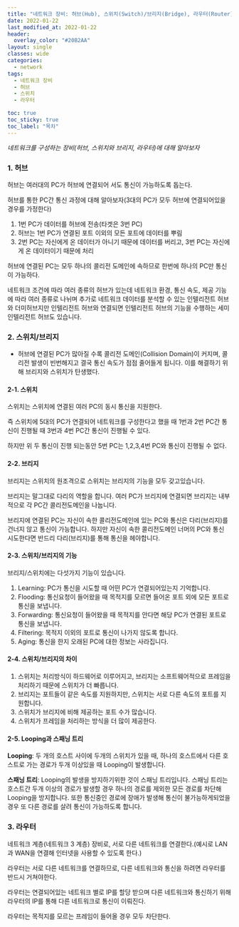 ```yaml
---
title: "네트워크 장비: 허브(Hub), 스위치(Switch)/브리지(Bridge), 라우터(Router) 개념 및 정리"
date: 2022-01-22
last_modified_at: 2022-01-22
header:
  overlay_color: "#20B2AA"
layout: single
classes: wide
categories:
  - network
tags:
  - 네트워크 장비
  - 허브
  - 스위치
  - 라우터

toc: true
toc_sticky: true
toc_label: "목차"
---
```


_네트워크를 구성하는 장비(허브, 스위치와 브리지, 라우터)에 대해 알아보자_

### 1. 허브

허브는 여러대의 PC가 허브에 연결되어 서도 통신이 가능하도록 돕는다.

허브를 통한 PC간 통신 과정에 대해 알아보자(3대의 PC가 모두 허브에 연결되어있을 경우를 가정한다)
1. 1번 PC가 데이터를 허브에 전송(타겟은 3번 PC)
2. 허브는 1번 PC가 연결된 포트 이외의 모든 포트에 데이터를 뿌림
3. 2번 PC는 자신에게 온 데이터가 아니기 때문에 데이터를 버리고, 3번 PC는 자신에게 온 데이터이기 때문에 처리

허브에 연결된 PC는 모두 하나의 콜리전 도메인에 속하므로 한번에 하나의 PC만 통신이 가능하다.

네트워크 조건에 따라 여러 종류의 허브가 있는데 네트워크 환경, 통신 속도, 제공 기능에 따라 여러 종류로 나뉘며 추가로
네트워크 데이터를 분석할 수 있는 인텔리전트 허브와 더미허브지만 인텔리전트 허브와 연결되면 인텔리전트 허브의 기능을 수행하는 세미 인텔리전트 허브도 있습니다.

### 2. 스위치/브리지

- 허브에 연결된 PC가 많아질 수록 콜리전 도메인(Collision Domain)이 커지며, 콜리전 발생이 빈번해지고 결국 통신 속도가 점점 줄어들게 됩니다. 이를 해결하기 위해 브리지와 스위치가 탄생했다.

#### 2-1. 스위치

스위치는 스위치에 연결된 여러 PC의 동시 통신을 지원한다.

즉 스위치에 5대의 PC가 연결되어 네트워크를 구성한다고 했을 때 1번과 2번 PC간 통신이 진행될 때 3번과 4번 PC간 통신이 진행될 수 있다.

하지만 위 두 통신이 진행 되는동안 5번 PC는 1,2,3,4번 PC와 통신이 진행될 수 없다.

#### 2-2. 브리지

브리지는 스위치의 원조격으로 스위치는 브리지의 기능을 모두 갖고있습니다.

브리지는 말그대로 다리의 역할을 합니다. 여러 PC가 브리지에 연결되면 브리지는 내부적으로 각 PC간 콜리전도메인을 나눕니다.

브리지에 연결된 PC는 자신이 속한 콜리전도메인에 있는 PC와 통신은 다리(브리지)를 건너지 않고 통신이 가능합니다.
하지만 자신이 속한 콜리전도메인 너머의 PC와 통신 시도한다면 반드리 다리(브리지)를 통해 통신을 헤야합니다.

#### 2-3. 스위치/브리지의 기능

브리지/스위치에는 다섯가지 기능이 있습니다.

1. Learning: PC가 통신을 시도할 때 어떤 PC가 연결되어있는지 기억합니다.
2. Flooding: 통신요청이 들어왔을 때 목적지를 모르면 들어온 포트 외에 모든 포트로 통신을 보냅니다.
3. Forwarding: 통신요청이 들어왔을 때 목적지를 안다면 해당 PC가 연결된 포트로 통신을 보냅니다.
4. Filtering: 목적지 이외의 포트로 통신이 나가지 않도록 합니다.
5. Aging: 통신을 한지 오래된 PC에 대한 정보는 사라집니다.

#### 2-4. 스위치/브리지의 차이

1. 스위치는 처리방식이 하드웨어로 이루어지고, 브리지는 소프트웨어적으로 프레임을 처리하기 때문에 스위치가 더 빠릅니다.
2. 브리지는 포트들이 같은 속도를 지원하지만, 스위치는 서로 다른 속도의 포트를 지원합니다.
3. 스위치가 브리지에 비해 제공하는 포트 수가 많습니다.
4. 스위치가 프레임을 처리하는 방식을 더 많이 제공한다.

#### 2-5. Looping과 스패닝 트리

**Looping**: 두 개의 호스트 사이에 두개의 스위치가 있을 때, 하나의 호스트에서 다른 호스트로 가는 경로가 두개 이상있을 때 Looping이 발생합니다.

**스패닝 트리**: Looping의 발생을 방지하기위한 것이 스패닝 트리입니다. 스패닝 트리는 호스트간 두개 이상의 경로가 발생할 경우 하나의 경로를 제외한 모든 경로를 차단해 Looping을 방지합니다. 또한 통신중인 경로에 장애가 발생해 통신이 불가능하게되었을 경우 또 다른 경로를 살려 통신이 가능하도록 합니다.



### 3. 라우터

네트워크 계층(네트워크 3 계층) 장비로, 서로 다른 네트워크를 연결한다.(예시로 LAN과 WAN을 연결해 인터넷을 사용할 수 있도록 한다.)

라우터는 서로 다른 네트워크를 연결하므로, 다른 네트워크와 통신을 하려면 라우터를 반드시 거쳐야한다.

라우터는 연결되어있는 네트워크 별로 IP를 할당 받으며 다른 네트워크와 통신하기 위해 라우터의 IP를 통해 다른 네트워크로 통신이 이뤄진다.

라우터는 목적지를 모르는 프레임이 들어올 경우 모두 차단한다.